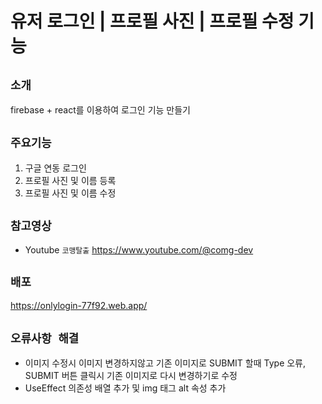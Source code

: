 # 유저 로그인 | 프로필 사진 | 프로필 수정 기능

## `소개`

firebase + react를 이용하여 로그인 기능 만들기

## `주요기능`

1. 구글 연동 로그인
2. 프로필 사진 및 이름 등록
3. 프로필 사진 및 이름 수정

## `참고영상`

- Youtube `코맹탈출` <https://www.youtube.com/@comg-dev>

## `배포`

<https://onlylogin-77f92.web.app/>

## `오류사항 해결`

- 이미지 수정시 이미지 변경하지않고 기존 이미지로 SUBMIT 할때 Type 오류, SUBMIT 버튼 클릭시 기존 이미지로 다시 변경하기로 수정
- UseEffect 의존성 배열 추가 및 img 태그 alt 속성 추가
